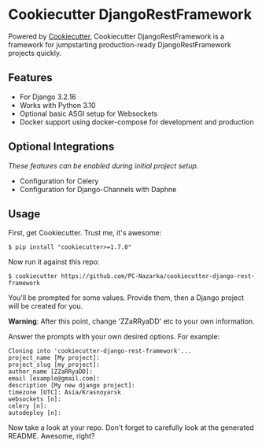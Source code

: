 # Cookiecutter DjangoRestFramework

Powered by [Cookiecutter](https://github.com/cookiecutter/cookiecutter), Cookiecutter DjangoRestFramework is a framework for jumpstarting
production-ready DjangoRestFramework projects quickly.

## Features

-   For Django 3.2.16
-   Works with Python 3.10
-   Optional basic ASGI setup for Websockets
-   Docker support using docker-compose for development and production

## Optional Integrations

*These features can be enabled during initial project setup.*

-   Configuration for Celery
-   Configuration for Django-Channels with Daphne

## Usage

First, get Cookiecutter. Trust me, it's awesome:

    $ pip install "cookiecutter>=1.7.0"

Now run it against this repo:

    $ cookiecutter https://github.com/PC-Nazarka/cookiecutter-django-rest-framework

You'll be prompted for some values. Provide them, then a Django project will be created for you.

**Warning**: After this point, change 'ZZaRRyaDD' etc to your own information.

Answer the prompts with your own desired options. For example:

    Cloning into 'cookiecutter-django-rest-framework'...
    project_name [My project]:
    project_slug [my_project]:
    author_name [ZZaRRyaDD]:
    email [example@gmail.com]:
    description [My new django project]:
    timezone [UTC]: Asia/Krasnoyarsk
    websockets [n]:
    celery [n]:
    autodeploy [n]:


Now take a look at your repo. Don't forget to carefully look at the generated README. Awesome, right?
